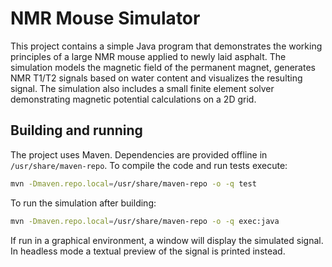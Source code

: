 # NMR Mouse Simulator

This project contains a simple Java program that demonstrates the working
principles of a large NMR mouse applied to newly laid asphalt. The simulation
models the magnetic field of the permanent magnet, generates NMR T1/T2 signals
based on water content and visualizes the resulting signal.
The simulation also includes a small finite element solver demonstrating magnetic potential calculations on a 2D grid.


## Building and running

The project uses Maven. Dependencies are provided offline in `/usr/share/maven-repo`.
To compile the code and run tests execute:

```bash
mvn -Dmaven.repo.local=/usr/share/maven-repo -o -q test
```

To run the simulation after building:

```bash
mvn -Dmaven.repo.local=/usr/share/maven-repo -o -q exec:java
```

If run in a graphical environment, a window will display the simulated signal.
In headless mode a textual preview of the signal is printed instead.
